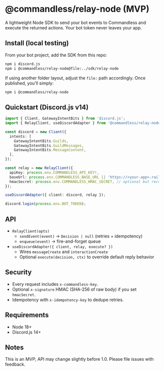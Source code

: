 # @commandless/relay-node (MVP)

A lightweight Node SDK to send your bot events to Commandless and execute the returned actions. Your bot token never leaves your app.

## Install (local testing)

From your bot project, add the SDK from this repo:

```bash
npm i discord.js
npm i @commandless/relay-node@file:../sdk/relay-node
```

If using another folder layout, adjust the `file:` path accordingly. Once published, you'll simply:

```bash
npm i @commandless/relay-node
```

## Quickstart (Discord.js v14)

```ts
import { Client, GatewayIntentBits } from 'discord.js';
import { RelayClient, useDiscordAdapter } from '@commandless/relay-node';

const discord = new Client({
  intents: [
    GatewayIntentBits.Guilds,
    GatewayIntentBits.GuildMessages,
    GatewayIntentBits.MessageContent,
  ],
});

const relay = new RelayClient({
  apiKey: process.env.COMMANDLESS_API_KEY!,
  baseUrl: process.env.COMMANDLESS_BASE_URL || 'https://<your-app>.railway.app',
  hmacSecret: process.env.COMMANDLESS_HMAC_SECRET, // optional but recommended
});

useDiscordAdapter({ client: discord, relay });

discord.login(process.env.BOT_TOKEN);
```

## API

- `RelayClient(opts)`
  - `sendEvent(event)` → `Decision | null` (retries + idempotency)
  - `enqueue(event)` → fire-and-forget queue
- `useDiscordAdapter({ client, relay, execute? })`
  - Wires `messageCreate` and `interactionCreate`
  - Optional `execute(decision, ctx)` to override default reply behavior

## Security

- Every request includes `x-commandless-key`.
- Optional `x-signature` HMAC (SHA-256 of raw body) if you set `hmacSecret`.
- Idempotency with `x-idempotency-key` to dedupe retries.

## Requirements

- Node 18+
- Discord.js 14+

## Notes

This is an MVP; API may change slightly before 1.0. Please file issues with feedback.


